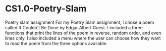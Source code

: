 # CS1.0-Poetry-Slam
 Poetry slam assignment
For my Poetry Slam assignment, I chose a poem called It Couldn't Be Done by Edgar Albert Guest. I included a three functions that print the lines of the poem in reverse, random order, and even lines only. I also included a menu where the user can choose how they want to read the poem from the three options available. 